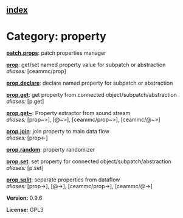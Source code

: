 [index](index.html) 
---

# Category: property




[**patch.props**](patch.props.html): patch properties manager 

[**prop**](prop.html): get/set named property value for subpatch or abstraction <br>
_aliases:_ \[ceammc/prop\]


[**prop.declare**](prop.declare.html): declare named property for subpatch or abstraction 

[**prop.get**](prop.get.html): get property from connected object/subpatch/abstraction <br>
_aliases:_ \[p.get\]


[**prop.get\~**](prop.get~.html): Property extractor from sound stream <br>
_aliases:_ \[prop\~&gt;\], \[@\~&gt;\], \[ceammc/prop\~&gt;\], \[ceammc/@\~&gt;\]


[**prop.join**](prop.join.html): join property to main data flow <br>
_aliases:_ \[prop&lt;-\]


[**prop.random**](prop.random.html): property randomizer 

[**prop.set**](prop.set.html): set property for connected object/subpatch/abstraction <br>
_aliases:_ \[p.set\]


[**prop.split**](prop.split.html): separate properties from dataflow <br>
_aliases:_ \[prop-&gt;\], \[@-&gt;\], \[ceammc/prop-&gt;\], \[ceammc/@-&gt;\]



**Version:** 0.9.6

**License:** GPL3

